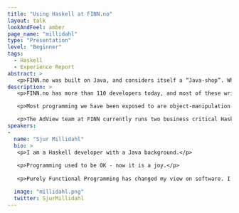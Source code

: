```yaml
---
title: "Using Haskell at FINN.no"
layout: talk
lookAndFeel: amber
page_name: "millidahl"
type: "Presentation"
level: "Beginner"
tags:
  - Haskell
  - Experience Report
abstract: >
   <p>FINN.no was built on Java, and considers itself a “Java-shop”. What did it take to put business critical applications on Haskell in a place with object oriented history and culture? In this talk I will attempt to create a reproducible formula for you to turn your current job into a Haskell one.</p>
description: >
   <p>FINN.no has more than 110 developers today, and most of these write code in a OO language like Java, Kotlin or Node. How did we bring Haskell into this mix, and how did people react to it? </p>

   <p>Most programming we have been exposed to are object-manipulation and imperative statements. Learning Haskell is a hard thing, but leaving it behind once seen is next to impossible. The reasoning it comes bundled with changes your mind. </p>

   <p>The AdView team at FINN currently runs two business critical Haskell applications, and plan to write more. This talk will touch on technical details, but focus on the experience of introducing Haskell to colleagues and running it in production. The goal is to shed some light on the joy of writing Haskell at work! </p> 
speakers:
-
  name: "Sjur Millidahl"
  bio: >
   <p>I am a Haskell developer with a Java background.</p>
   
   <p>Programming used to be OK - now it is a joy.</p>
   
   <p>Purely Functional Programming has changed my view on software. I now believe it is possible to write code that is not legacy from the get-go and that can be changed with confidence later.</p>

  image: "millidahl.png"
  twitter: SjurMillidahl
---
```

